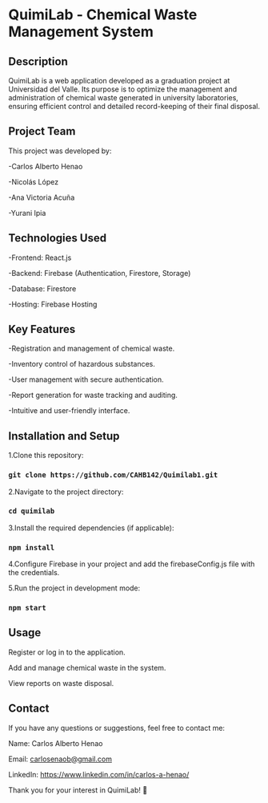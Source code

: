# QuimiLab - Chemical Waste Management System

## Description

QuimiLab is a web application developed as a graduation project at Universidad del Valle. Its purpose is to optimize the management and administration of chemical waste generated in university laboratories, ensuring efficient control and detailed record-keeping of their final disposal.

## Project Team

This project was developed by:

-Carlos Alberto Henao

-Nicolás López

-Ana Victoria Acuña

-Yurani Ipia

## Technologies Used

-Frontend: React.js

-Backend: Firebase (Authentication, Firestore, Storage)

-Database: Firestore

-Hosting: Firebase Hosting

## Key Features

-Registration and management of chemical waste.

-Inventory control of hazardous substances.

-User management with secure authentication.

-Report generation for waste tracking and auditing.

-Intuitive and user-friendly interface.

## Installation and Setup

1.Clone this repository:

### `git clone https://github.com/CAHB142/Quimilab1.git`

2.Navigate to the project directory:

### `cd quimilab`

3.Install the required dependencies (if applicable):

### `npm install`

4.Configure Firebase in your project and add the firebaseConfig.js file with the credentials.

5.Run the project in development mode:

### `npm start`

## Usage

Register or log in to the application.

Add and manage chemical waste in the system.

View reports on waste disposal.



## Contact

If you have any questions or suggestions, feel free to contact me:

Name: Carlos Alberto Henao

Email: carlosenaob@gmail.com

LinkedIn: https://www.linkedin.com/in/carlos-a-henao/

Thank you for your interest in QuimiLab! 🚀

